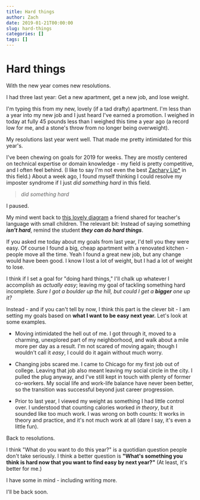 ```yaml
---
title: Hard things
author: Zach
date: 2019-01-21T00:00:00
slug: hard-things
categories: []
tags: []
---
```

# Hard things

With the new year comes new resolutions.

I had three last year: Get a new apartment, get a new job, and lose weight.

I'm typing this from my new, lovely (if a tad drafty) apartment. I'm less than a year into my new job and I just heard I've earned a promotion. I weighed in today at fully 45 pounds less than I weighed this time a year ago (a record low for me, and a stone's throw from no longer being overweight).

My resolutions last year went well. That made me pretty intimidated for this year's.

I've been chewing on goals for 2019 for weeks. They are mostly centered on technical expertise or domain knowledge - my field is pretty competitive, and I often feel behind. (I like to say I'm not even the best [Zachary Lip*](http://zacklipton.com/) in this field.) About a week ago, I found myself thinking I could resolve my imposter syndrome if I just *did something hard* in this field.

> *did something hard*

I paused.

My mind went back to [this lovely diagram](https://twitter.com/veryann0yed/status/1062563247147016192) a friend shared for teacher's language with small children. The relevant bit: Instead of saying something ***isn't hard***, remind the student ***they can do hard things***.

If you asked me today about my goals from last year, I'd tell you they were easy. Of course I found a big, cheap apartment with a renovated kitchen - people move all the time. Yeah I found a great new job, but any change would have been good. I know I lost a lot of weight, but I had a lot of weight to lose.

I think if I set a goal for "doing hard things," I'll chalk up whatever I accomplish as *actually easy*; leaving my goal of tackling something hard incomplete. *Sure I got a boulder up the hill, but could I get a **bigger** one up it?*

Instead - and if you can't tell by now, I think this part is the clever bit - I am setting my goals based on **what I want to be easy next year.** Let's look at some examples.
- Moving intimidated the hell out of me. I got through it, moved to a charming, unexplored part of my neighborhood, and walk about a mile more per day as a result. I'm not scared of moving again; though I wouldn't call it *easy*, I could do it again without much worry.

- Changing jobs scared me. I came to Chicago for my first job out of college. Leaving that job also meant leaving my social circle in the city. I pulled the plug anyway, and I've still kept in touch with plenty of former co-workers. My social life and work-life balance have never been better, so the transition was successful beyond just career progression.

- Prior to last year, I viewed my weight as something I had little control over. I understood that counting calories worked *in theory*, but it sounded like too much work. I was wrong on both counts: It works in theory and practice, and it's not much work at all (dare I say, it's even a little fun).

Back to resolutions.

I think "What do you want to do this year?" is a quotidian question people don't take seriously. I think a better question is **"What's something you think is hard now that you want to find easy by next year?"** (At least, it's better for me.)

I have some in mind - including writing more.

I'll be back soon.
